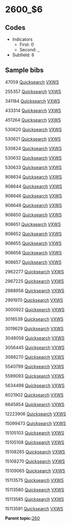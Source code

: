 # 2600\_$6

## Codes

-   Indicators
    -   First: 0
    -   Second: \_
-   Subfield: 6

## Sample bibs

47059 [Quicksearch](https://search.library.yale.edu/catalog/47059) [VXWS](http://prodorbis.library.yale.edu:7014/vxws/GetHoldingsService?bibId=47059)

255357 [Quicksearch](https://search.library.yale.edu/catalog/255357) [VXWS](http://prodorbis.library.yale.edu:7014/vxws/GetHoldingsService?bibId=255357)

341184 [Quicksearch](https://search.library.yale.edu/catalog/341184) [VXWS](http://prodorbis.library.yale.edu:7014/vxws/GetHoldingsService?bibId=341184)

433314 [Quicksearch](https://search.library.yale.edu/catalog/433314) [VXWS](http://prodorbis.library.yale.edu:7014/vxws/GetHoldingsService?bibId=433314)

451264 [Quicksearch](https://search.library.yale.edu/catalog/451264) [VXWS](http://prodorbis.library.yale.edu:7014/vxws/GetHoldingsService?bibId=451264)

530620 [Quicksearch](https://search.library.yale.edu/catalog/530620) [VXWS](http://prodorbis.library.yale.edu:7014/vxws/GetHoldingsService?bibId=530620)

530621 [Quicksearch](https://search.library.yale.edu/catalog/530621) [VXWS](http://prodorbis.library.yale.edu:7014/vxws/GetHoldingsService?bibId=530621)

530624 [Quicksearch](https://search.library.yale.edu/catalog/530624) [VXWS](http://prodorbis.library.yale.edu:7014/vxws/GetHoldingsService?bibId=530624)

530632 [Quicksearch](https://search.library.yale.edu/catalog/530632) [VXWS](http://prodorbis.library.yale.edu:7014/vxws/GetHoldingsService?bibId=530632)

530633 [Quicksearch](https://search.library.yale.edu/catalog/530633) [VXWS](http://prodorbis.library.yale.edu:7014/vxws/GetHoldingsService?bibId=530633)

908634 [Quicksearch](https://search.library.yale.edu/catalog/908634) [VXWS](http://prodorbis.library.yale.edu:7014/vxws/GetHoldingsService?bibId=908634)

908644 [Quicksearch](https://search.library.yale.edu/catalog/908644) [VXWS](http://prodorbis.library.yale.edu:7014/vxws/GetHoldingsService?bibId=908644)

908646 [Quicksearch](https://search.library.yale.edu/catalog/908646) [VXWS](http://prodorbis.library.yale.edu:7014/vxws/GetHoldingsService?bibId=908646)

908648 [Quicksearch](https://search.library.yale.edu/catalog/908648) [VXWS](http://prodorbis.library.yale.edu:7014/vxws/GetHoldingsService?bibId=908648)

908650 [Quicksearch](https://search.library.yale.edu/catalog/908650) [VXWS](http://prodorbis.library.yale.edu:7014/vxws/GetHoldingsService?bibId=908650)

908651 [Quicksearch](https://search.library.yale.edu/catalog/908651) [VXWS](http://prodorbis.library.yale.edu:7014/vxws/GetHoldingsService?bibId=908651)

908652 [Quicksearch](https://search.library.yale.edu/catalog/908652) [VXWS](http://prodorbis.library.yale.edu:7014/vxws/GetHoldingsService?bibId=908652)

908655 [Quicksearch](https://search.library.yale.edu/catalog/908655) [VXWS](http://prodorbis.library.yale.edu:7014/vxws/GetHoldingsService?bibId=908655)

908656 [Quicksearch](https://search.library.yale.edu/catalog/908656) [VXWS](http://prodorbis.library.yale.edu:7014/vxws/GetHoldingsService?bibId=908656)

908657 [Quicksearch](https://search.library.yale.edu/catalog/908657) [VXWS](http://prodorbis.library.yale.edu:7014/vxws/GetHoldingsService?bibId=908657)

2962277 [Quicksearch](https://search.library.yale.edu/catalog/2962277) [VXWS](http://prodorbis.library.yale.edu:7014/vxws/GetHoldingsService?bibId=2962277)

2967225 [Quicksearch](https://search.library.yale.edu/catalog/2967225) [VXWS](http://prodorbis.library.yale.edu:7014/vxws/GetHoldingsService?bibId=2967225)

2988956 [Quicksearch](https://search.library.yale.edu/catalog/2988956) [VXWS](http://prodorbis.library.yale.edu:7014/vxws/GetHoldingsService?bibId=2988956)

2991970 [Quicksearch](https://search.library.yale.edu/catalog/2991970) [VXWS](http://prodorbis.library.yale.edu:7014/vxws/GetHoldingsService?bibId=2991970)

3000922 [Quicksearch](https://search.library.yale.edu/catalog/3000922) [VXWS](http://prodorbis.library.yale.edu:7014/vxws/GetHoldingsService?bibId=3000922)

3016539 [Quicksearch](https://search.library.yale.edu/catalog/3016539) [VXWS](http://prodorbis.library.yale.edu:7014/vxws/GetHoldingsService?bibId=3016539)

3019629 [Quicksearch](https://search.library.yale.edu/catalog/3019629) [VXWS](http://prodorbis.library.yale.edu:7014/vxws/GetHoldingsService?bibId=3019629)

3048058 [Quicksearch](https://search.library.yale.edu/catalog/3048058) [VXWS](http://prodorbis.library.yale.edu:7014/vxws/GetHoldingsService?bibId=3048058)

3056445 [Quicksearch](https://search.library.yale.edu/catalog/3056445) [VXWS](http://prodorbis.library.yale.edu:7014/vxws/GetHoldingsService?bibId=3056445)

3088270 [Quicksearch](https://search.library.yale.edu/catalog/3088270) [VXWS](http://prodorbis.library.yale.edu:7014/vxws/GetHoldingsService?bibId=3088270)

5540799 [Quicksearch](https://search.library.yale.edu/catalog/5540799) [VXWS](http://prodorbis.library.yale.edu:7014/vxws/GetHoldingsService?bibId=5540799)

5599093 [Quicksearch](https://search.library.yale.edu/catalog/5599093) [VXWS](http://prodorbis.library.yale.edu:7014/vxws/GetHoldingsService?bibId=5599093)

5634498 [Quicksearch](https://search.library.yale.edu/catalog/5634498) [VXWS](http://prodorbis.library.yale.edu:7014/vxws/GetHoldingsService?bibId=5634498)

6021902 [Quicksearch](https://search.library.yale.edu/catalog/6021902) [VXWS](http://prodorbis.library.yale.edu:7014/vxws/GetHoldingsService?bibId=6021902)

6645854 [Quicksearch](https://search.library.yale.edu/catalog/6645854) [VXWS](http://prodorbis.library.yale.edu:7014/vxws/GetHoldingsService?bibId=6645854)

12223906 [Quicksearch](https://search.library.yale.edu/catalog/12223906) [VXWS](http://prodorbis.library.yale.edu:7014/vxws/GetHoldingsService?bibId=12223906)

15099473 [Quicksearch](https://search.library.yale.edu/catalog/15099473) [VXWS](http://prodorbis.library.yale.edu:7014/vxws/GetHoldingsService?bibId=15099473)

15105103 [Quicksearch](https://search.library.yale.edu/catalog/15105103) [VXWS](http://prodorbis.library.yale.edu:7014/vxws/GetHoldingsService?bibId=15105103)

15105108 [Quicksearch](https://search.library.yale.edu/catalog/15105108) [VXWS](http://prodorbis.library.yale.edu:7014/vxws/GetHoldingsService?bibId=15105108)

15108265 [Quicksearch](https://search.library.yale.edu/catalog/15108265) [VXWS](http://prodorbis.library.yale.edu:7014/vxws/GetHoldingsService?bibId=15108265)

15108270 [Quicksearch](https://search.library.yale.edu/catalog/15108270) [VXWS](http://prodorbis.library.yale.edu:7014/vxws/GetHoldingsService?bibId=15108270)

15109065 [Quicksearch](https://search.library.yale.edu/catalog/15109065) [VXWS](http://prodorbis.library.yale.edu:7014/vxws/GetHoldingsService?bibId=15109065)

15113575 [Quicksearch](https://search.library.yale.edu/catalog/15113575) [VXWS](http://prodorbis.library.yale.edu:7014/vxws/GetHoldingsService?bibId=15113575)

15113580 [Quicksearch](https://search.library.yale.edu/catalog/15113580) [VXWS](http://prodorbis.library.yale.edu:7014/vxws/GetHoldingsService?bibId=15113580)

15113585 [Quicksearch](https://search.library.yale.edu/catalog/15113585) [VXWS](http://prodorbis.library.yale.edu:7014/vxws/GetHoldingsService?bibId=15113585)

15113591 [Quicksearch](https://search.library.yale.edu/catalog/15113591) [VXWS](http://prodorbis.library.yale.edu:7014/vxws/GetHoldingsService?bibId=15113591)

**Parent topic:**[260](../../tags/260/260.md)

